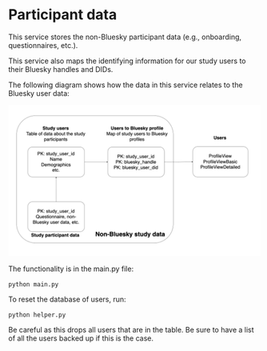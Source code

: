 # Participant data

This service stores the non-Bluesky participant data (e.g., onboarding, questionnaires, etc.).

This service also maps the identifying information for our study users to their Bluesky handles and DIDs.

The following diagram shows how the data in this service relates to the Bluesky user data:

![Bluesky participants](diagram.png)

The functionality is in the main.py file:
```{python}
python main.py
```

To reset the database of users, run:
```{python}
python helper.py
```

Be careful as this drops all users that are in the table. Be sure to have a list of all the users backed up if this is the case.
